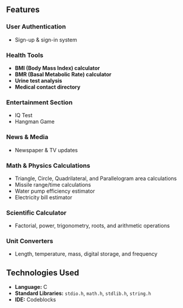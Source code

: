 ## Features  

### User Authentication  
- Sign-up & sign-in system  

### Health Tools  
- **BMI (Body Mass Index) calculator**  
- **BMR (Basal Metabolic Rate) calculator**  
- **Urine test analysis**  
- **Medical contact directory**  

### Entertainment Section  
- IQ Test  
- Hangman Game  

### News & Media  
- Newspaper & TV updates  

### Math & Physics Calculations  
- Triangle, Circle, Quadrilateral, and Parallelogram area calculations  
- Missile range/time calculations  
- Water pump efficiency estimator  
- Electricity bill estimator  

### Scientific Calculator  
- Factorial, power, trigonometry, roots, and arithmetic operations  

### Unit Converters  
- Length, temperature, mass, digital storage, and frequency  

## Technologies Used  
- **Language:** C  
- **Standard Libraries:** `stdio.h`, `math.h`, `stdlib.h`, `string.h`
- **IDE:** Codeblocks
